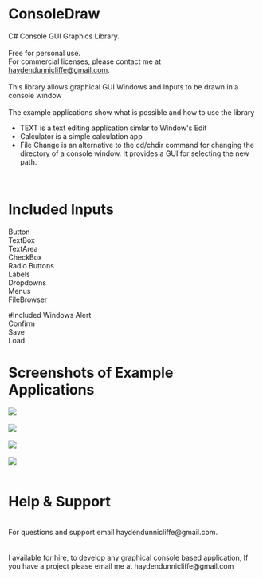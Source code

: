# ConsoleDraw
C# Console GUI Graphics Library. <br/>
<br/>
Free for personal use. <br/>
For commercial licenses, please contact me at haydendunnicliffe@gmail.com. <br/>
<br/>
This library allows graphical GUI Windows and Inputs to be drawn in a console window<br/>
<br/>
The example applications show what is possible and how to use the library <br/>
<ul>
<li>TEXT is a text editing application simlar to Window's Edit</li>
<li>Calculator is a simple calculation app </li>
<li>File Change is an alternative to the cd/chdir command for changing the directory of a console window. It provides a GUI for selecting the new path.</li>
</ul>
<br/>

# Included Inputs
Button <br/>
TextBox <br/>
TextArea <br/>
CheckBox <br/>
Radio Buttons <br/>
Labels <br/>
Dropdowns <br/>
Menus <br/>
FileBrowser <br/>

#Included Windows
Alert <br/>
Confirm <br/>
Save <br/>
Load <br/>

# Screenshots of Example Applications
<img src="https://raw.githubusercontent.com/Haydend/ConsoleDraw/master/ScreenShots/Calculator.png"> <br/>
<br/>
<img src="https://raw.githubusercontent.com/Haydend/ConsoleDraw/master/ScreenShots/TEXT%201.png"/> <br/>
<br/>
<img src="https://raw.githubusercontent.com/Haydend/ConsoleDraw/master/ScreenShots/TEXT%202.png"> <br/>
<br/>
<img src="https://raw.githubusercontent.com/Haydend/ConsoleDraw/master/ScreenShots/TEXT%203.png"> <br/>
<br/>

# Help & Support
<br/>
For questions and support email haydendunnicliffe@gmail.com. <br/>
<br/>
<br/>
I available for hire, to develop any graphical console based application, If you have a project please email me at haydendunnicliffe@gmail.com 



